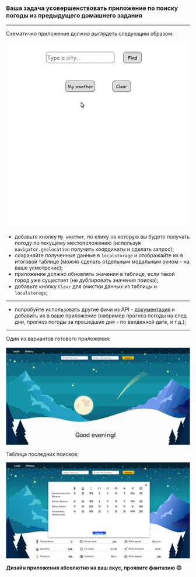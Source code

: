 ### Ваша задача усовершенствовать приложение по поиску погоды из предыдущего домашнего задания
---
Схематично приложение должно выглядеть следующим образом:

![Weather App](./homework.gif)

- добавьте кнопку `My weather`, по клику на которую вы будете получать погоду по текущему местоположению (используя `navigator.geolocation` получить координаты и сделать запрос);
- сохраняйте полученные данные в `localstorage` и отображайте их в итоговой таблице (можно сделать отдельным модальным окном - на ваше усмотрение);
- приложение должно обновлять значения в таблице, если такой город уже существет (не дублировать значения поиска);
- добавьте кнопку `Clear` для очистки данных из таблицы и `localstorage`;
---
- попробуйте использовать другие фичи из API - [документация](https://weatherstack.com/documentation) и добавить их в ваше приложение (например прогноз погоды на след дни, прогноз погоды за прошедшие дня - по введенной дате, и т.д.);
---
Один из вариантов готового приложения:

![App example](./example.gif)

Таблица последних поисков:

![Table](./history_table_example.PNG)

**Дизайн приложения абсолютно на ваш вкус, проявите фантазию 😊**
